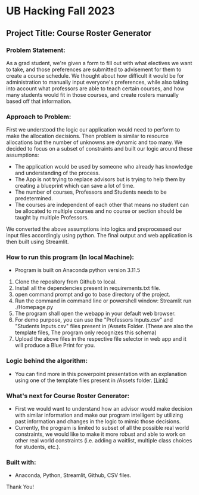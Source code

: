 # UB Hacking Fall 2023 
## Project Title: Course Roster Generator

### Problem Statement:
<p>As a grad student, we're given a form to fill out with what electives we want to take, and those preferences are submitted to advisement for them to create a course schedule. We thought about how difficult it would be for administration to manually input everyone's preferences, while also taking into account what professors are able to teach certain courses, and how many students would fit in those courses, and create rosters manually based off that information.</p>

### Approach to Problem:
First we understood the logic our application would need to perform to make the allocation decisions. Then problem is similar to resource allocations but the number of unknowns are dynamic and too many. We decided to focus on a subset of constraints and built our logic around these assumptions:
- The application would be used by someone who already has knowledge and understanding of the process.
- The App is not trying to replace advisors but is trying to help them by creating a blueprint which can save a lot of time.
- The number of courses, Professors and Students needs to be predetermined.
- The courses are independent of each other that means no student can be allocated to multiple courses and no course or section should be taught by multiple Professors. 

We converted the above assumptions into logics and preprocessed our input files accordingly using python. The final output and web application is then built using Streamlit.

### How to run this program (In local Machine):
- Program is built on Anaconda python version 3.11.5
1. Clone the repository from Github to local.
2. Install all the dependencies present in requirements.txt file.
3. open command prompt and go to base directory of the project.
4. Run the command in command line or powershell window: Streamlit run ./Homepage.py
5. The program shall open the webapp in your default web browser.
6. For demo purpose, you can use the "Professors Inputs.csv" and "Students Inputs.csv" files present in /Assets Folder. (These are also the template files, The program only recognizes this schema)
7. Upload the above files in the respective file selector in web app and it will produce a Blue Print for you.

### Logic behind the algorithm:
- You can find more in this powerpoint presentation with an explanation using one of the template files present in /Assets folder. <a href = "https://github.com/UBH-Fall2023/ubh-fall2023-Pi-Akash/blob/master/Project%20Presentation.pptx">[Link]</a>

### What's next for Course Roster Generator:
- First we would want to understand how an advisor would make decision with similar information and make our program intelligent by utilizing past information and changes in the logic to mimic those decisions.
- Currently, the program is limited to subset of all the possible real world constraints, we would like to make it more robust and able to work on other real world constraints (i.e. adding a waitlist, multiple class choices for students, etc.).

### Built with:
- Anaconda, Python, Streamlit, Github, CSV files.

Thank You!
